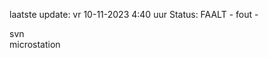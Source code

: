 laatste update: 
vr 10-11-2023  4:40   uur 
Status: FAALT - fout - 
<div class="service R">svn</div><div class="service R">microstation</div>